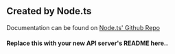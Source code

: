 ## Created by Node.ts

Documentation can be found on [Node.ts' Github Repo](https://github.com/mmwny/node.ts)

#### Replace this with your new API server's README here..
